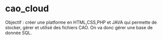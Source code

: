 # cao_cloud
Objectif : créer une platforme en HTML,CSS,PHP et JAVA qui permette de stocker, gérer et utilisé des fichiers CAO.
On va donc gérer une base de donnée SQL.
